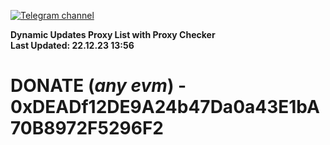 [![Telegram channel](https://img.shields.io/endpoint?url=https://runkit.io/damiankrawczyk/telegram-badge/branches/master?url=https://t.me/n4z4v0d)](https://t.me/n4z4v0d) 

**Dynamic Updates Proxy List with Proxy Checker**  
**Last Updated: 22.12.23 13:56**

# DONATE (_any evm_) - 0xDEADf12DE9A24b47Da0a43E1bA70B8972F5296F2
